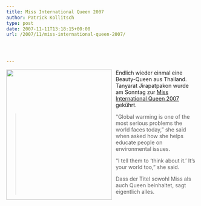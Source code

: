 ```yaml
---
title: Miss International Queen 2007
author: Patrick Kollitsch
type: post
date: 2007-11-11T13:18:15+00:00
url: /2007/11/miss-international-queen-2007/




---
```

<img src="//samui-samui.de/images/244.jpg" width="279" height="344" style="float:left;margin-right:10px;" />Endlich wieder einmal eine Beauty-Queen aus Thailand. Tanyarat Jirapatpakon wurde am Sonntag zur [Miss International Queen 2007][1] gekührt. 

> &#8220;Global warming is one of the most serious problems the world faces today,&#8221; she said when asked how she helps educate people on environmental issues.
> 
> &#8220;I tell them to &#8216;think about it.&#8217; It&#8217;s your world too,&#8221; she said. 
> 
> Dass der Titel sowohl Miss als auch Queen beinhaltet, sagt eigentlich alles.

 [1]: http://www.bangkokpost.com/breaking_news/breakingnews.php?id=123476
